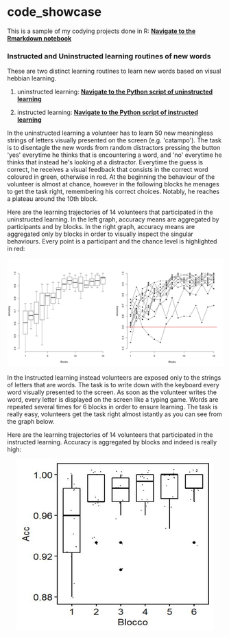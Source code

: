 # code_showcase
This is a sample of my codying projects done in R:
**[Navigate to the Rmarkdown notebook](https://github.com/n400peanuts/code_showcase/blob/master/learning_routine_analysis.md)**


### Instructed and Uninstructed learning routines of new words
These are two distinct learning routines to learn new words based on visual hebbian learning. 
1. uninstructed learning: **[Navigate to the Python script of uninstructed learning](https://github.com/n400peanuts/code_showcase/blob/master/uninstructed_learning_routine.py)**

2. instructed learning: **[Navigate to the Python script of instructed learning](https://github.com/n400peanuts/code_showcase/blob/master/instructed_learning_routine.py)**

In the uninstructed learning a volunteer has to learn 50 new meaningless strings of letters visually presented on the screen (e.g. 'catampo'). The task is to disentagle the new words from random distractors pressing the button 'yes' everytime he thinks that is encountering a word, and 'no' everytime he thinks that instead he's looking at a distractor. Everytime the guess is correct, he receives a visual feedback that consists in the correct word coloured in green, otherwise in red. At the beginning the behaviour of the volunteer is almost at chance, however in the following blocks he menages to get the task right, remembering his correct choices. Notably, he reaches a plateau around the 10th block.

Here are the learning trajectories of 14 volunteers that participated in the uninstructed learning. In the left graph, accuracy means are aggregated by participants and by blocks. In the right graph, accuracy means are aggregated only by blocks in order to visually inspect the singular behaviours. Every point is a participant and the chance level is highlighted in red:

![Learning trajectory of participants in the uninstructed learning](unlearningTrajectories.jpg)

In the Instructed learning instead volunteers are exposed only to the strings of letters that are words. The task is to write down with the keyboard every word visually presented to the screen. As soon as the volunteer writes the word, every letter is displayed on the screen like a typing game. Words are repeated several times for 6 blocks in order to ensure learning. The task is really easy, volunteers get the task right almost istantly as you can see from the graph below.

Here are the learning trajectories of 14 volunteers that participated in the instructed learning. Accuracy is aggregated by blocks and indeed is really high:

<p align="center">
  <img width="460" height="400" src="https://github.com/n400peanuts/code_showcase/blob/master/inlearningTrajectories.jpg">
</p>
